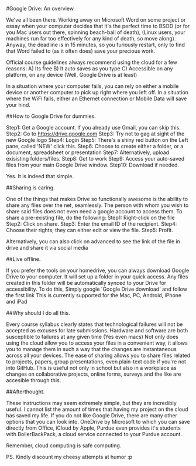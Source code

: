 #Google Drive: An overview
  
  We've all been there. Working away on Microsoft Word on some project or essay when your computer decides that it's the perfect 
  time to BSOD (or for you Mac users out there, spinning beach-ball of death), (Linux users, your machines run far too effectively for any kind of death, so move along). 
  Anyway, the deadline is in 15 minutes, so you furiously restart, only to find that Word failed to (as it often does) save your precious work. 
  
  Official course guidelines always recommend using the cloud for a few reasons:
  A) Its free
  B) It auto saves as you type
  C) Accessible on any platform, on any device (Well, Google Drive is at least)
  
  In a situation where your computer fails, you can rely on either a mobile device or another computer to pick up right where you left off.
  In a situation where the WiFi fails, either an Ethernet connection or Mobile Data will save your hind.
  
##How to Google Drive for dummies.
  
  Step1: Get a Google account. If you already use Gmail, you can skip this.
  Step2: Go to https://drive.google.com
  Step3: Try not to gag at sight of the new Google logo
  Step4: Login
  Step5: There's a shiny red button on the Left pane, called 'NEW' click this.
  Step6: Choose to create either a folder, or a document, spreadsheet or presentation
  Step7: Alternatively, upload exisisting folders/files. 
  Step8: Get to work
  Step9: Access your auto-saved files from your main Google Drive window.
  Step10: Download if needed.

  Yes. It is indeed that simple.
  
##Sharing is caring.
  
  One of the things that makes Drive so functionally awesome is the ability to share any files over the net, seamlessly. 
  The person with whom you wish to share said files does not even need a google account to access them.
  To share a pre-existing file, do the following:
  Step1: Right-click on the file
  Step2: Click on share.
  Step3: Enter the email ID of the recipient.
  Step4: Choose their rights; they can either edit or view the file. 
  Step5: Profit.
  
  Alternatively, you can also click on advanced to see the link of the file in drive and share it via social media
  
##Live offline.

  If you prefer the tools on your homedrive, you can always download Google Drive to your computer. 
  It will set up a folder in your quick access. Any files created in this folder will be automatically synced to your Drive for accessibility. 
  To do this,
  Simply google 'Google Drive download' and follow the first link
  This is currently supported for the Mac, PC, Android, iPhone and iPad
  
##Why should I do all this.

  Every course syllabus clearly states that technological failures will not be accepted as excuses for late submissions. 
  Hardware and software are both susceptible to failures at any given time (Yes even macs)
  Not only does using the cloud allow you to access your files in a convenient way, it allows you to manage them in such a way that the changes are instantaneous across all your devices.
  The ease of sharing allows you to share files related to projects, papers, group presentations, even plain-text code if you're not into GitHub. 
  This is useful not only in school but also in a workplace as changes on collaborative projects, online forms, surveys and the like are accesible through this. 
  
##Afterthought.

  These instructions may seem extremely simple, but they are incredibly useful. I cannot list the amount of times that having my project on the cloud has saved my life. 
  If you do not like Google Drive, there are many other options that you can look into. 
  OneDrive by Microsoft to which you can save directly from Office, iCloud by Apple, Purdue even provides it's students with BoilerBackPack, a cloud service connected to your Purdue account.
  
  Remember, cloud computing is safe computing.
  
PS. Kindly discount my cheesy attempts at humor :p
  


  
  
  

